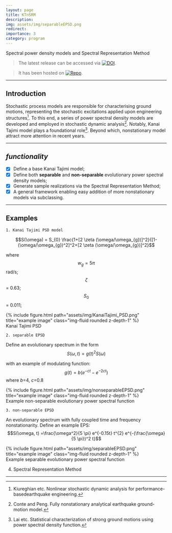 ```yaml
---
layout: page
title: KTnSRM
description: 
img: assets/img/separableEPSD.png
redirect:
importance: 3
category: program
---
```


Spectral power density models and Spectral Representation Method

> The latest release can be accessed via [![DOI](https://zenodo.org/badge/DOI/10.5281/zenodo.7979812.svg)](https://doi.org/10.5281/zenodo.7979812).

> It has been hosted on [![Repo](https://badgen.net/badge/icon/GitHub?icon=github&label)](https://github.com/leslieDLcy/ktnsrm).


***

## Introduction
Stochastic process models are responsible for characterising ground motions, representing the stochastic excitations applied upon engineering structures[^1]. To this end, a series of power spectral density models are developed and employed in stochastic dynamic analysis[^2]. Notably, Kanai Tajimi model plays a foundational role[^3]. Beyond which, nonstationary model attract more attention in recent years.

***

## *functionality*

- [x] Define a base Kanai Tajimi model;
- [x] Define both **separable** and **non-separable** evolutionary power spectral density models;
- [x] Generate sample realizations via the Spectral Representation Method;
- [x] A general framework enabling easy addition of more nonstationary models via subclassing.

***

## Examples

`1. Kanai Tajimi PSD model`

$$S(\omega) = S_{0} \frac{1+[2 \zeta (\omega/\omega_{g})]^2}{[1-(\omega/\omega_{g})^2]^2+[2 \zeta (\omega/\omega_{g})]^2}$$

where $$w_{g}=5 \pi$$ rad/s; $$\zeta$$ = 0.63; $$S_{0}$$ = 0.011;

<div class="row">
    <div class="col-sm mt-3 mt-md-0">
        {% include figure.html path="assets/img/KanaiTajimi_PSD.png" title="example image" class="img-fluid rounded z-depth-1" %}
    </div>
</div>
<div class="caption">
    Kanai Tajimi PSD
</div>


`2. separable EPSD`

Define an evolutionary spectrum in the form $$S(\omega, t)=g(t)^2S(\omega)$$

with an example of modulating function:
$$g(t)=b(e^{-ct} - e^{-2ct})$$
where $b$=4, $c$=0.8

<div class="row">
    <div class="col-sm mt-3 mt-md-0">
        {% include figure.html path="assets/img/nonseparableEPSD.png" title="example image" class="img-fluid rounded z-depth-1" %}
    </div>
</div>
<div class="caption">
    Example non-separable evolutionary power spectral function
</div>


`3. non-separable EPSD`

An evolutionary spectrum with fully coupled time and frequency nonstationarity. Define an example EPS:
$$S(\omega, t) =\frac{\omega^2}{5 \pi} e^{-0.15t} t^{2} e^{-(\frac{\omega}{5 \pi})^2 t}$$ 

<div class="row">
    <div class="col-sm mt-3 mt-md-0">
        {% include figure.html path="assets/img/separableEPSD.png" title="example image" class="img-fluid rounded z-depth-1" %}
    </div>
</div>
<div class="caption">
    Example separable evolutionary power spectral function
</div>


4. Spectral Representation Method

***

[^1]: Kiureghian etc. Nonlinear stochastic dynamic analysis for performance-basedearthquake engineering. 
[^2]: Conte and Peng. Fully nonstationary analytical earthquake ground-motion model.
[^3]: Lai etc. Statistical characterization of strong ground motions using power spectral density function.

